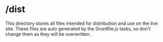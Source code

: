 # /dist

This directory stores all files intended for distribution and use on the live site. These files are auto generated by the Gruntfile.js tasks, so don't change them as they will be overwritten.
